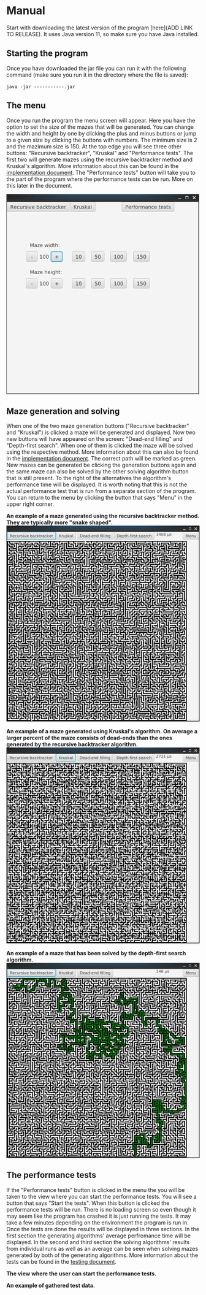 # Manual

Start with downloading the latest version of the program [here](ADD LINK TO RELEASE). It uses Java version 11, so make sure you have Java installed.

## Starting the program
Once you have downloaded the jar file you can run it with the following command (make sure you run it in the directory where the file is saved):
```
java -jar -----------.jar
```

## The menu
Once you run the program the menu screen will appear. Here you have the option to set the size of the mazes that will be generated. You can change the width and height by one by clicking the plus and minus buttons or jump to a given size by clicking the buttons with numbers. The minimum size is 2 and the mazimum size is 150. At the top edge you will see three other buttons: "Recursive backtracker", "Kruskal" and "Performance tests". The first two will generate mazes using the recursive backtracker method and Kruskal's algorithm. More information about this can be found in the [implementation document](https://github.com/H4m5t3r/Comparison-of-maze-solving-algorithms/blob/master/Documentation/Implementation%20document.md#maze-generating-algorithms). The "Performance tests" button will take you to the part of the program where the performance tests can be run. More on this later in the document.

![menu](https://raw.githubusercontent.com/H4m5t3r/Comparison-of-maze-solving-algorithms/master/Documentation/Pictures/menu.jpg)

## Maze generation and solving
When one of the two maze generation buttons ("Recursive backtracker" and "Kruskal") is clicked a maze will be generated and displayed. Now two new buttons will have appeared on the screen: "Dead-end filling" and "Depth-first search". When one of them is clicked the maze will be solved using the respective method. More information about this can also be found in the [implementation document](https://github.com/H4m5t3r/Comparison-of-maze-solving-algorithms/blob/master/Documentation/Implementation%20document.md#maze-solving-algorithms). The correct path will be marked as green. New mazes can be generated be clicking the generation buttons again and the same maze can also be solved by the other solving algorithm button that is still present. To the right of the alternatives the algorithm's performance time will be displayed. It is worth noting that this is not the actual performance test that is run from a separate section of the program. You can return to the menu by clicking the button that says "Menu" in the upper right corner.

**An example of a maze generated using the recursive backtracker method. They are typically more "snake shaped".**
![recursive backtracker example](https://raw.githubusercontent.com/H4m5t3r/Comparison-of-maze-solving-algorithms/master/Documentation/Pictures/recb_example.jpg)

**An example of a maze generated using Kruskal's algorithm. On average a larger percent of the maze consists of dead-ends than the ones generated by the recursive backtracker algorithm.**
![kruskal example](https://raw.githubusercontent.com/H4m5t3r/Comparison-of-maze-solving-algorithms/master/Documentation/Pictures/kruskal_example.jpg)

**An example of a maze that has been solved by the depth-first search algorithm.**
![solve example](https://raw.githubusercontent.com/H4m5t3r/Comparison-of-maze-solving-algorithms/master/Documentation/Pictures/solve_example.jpg)

## The performance tests
If the "Performance tests" button is clicked in the menu the you will be taken to the view where you can start the performance tests. You will see a button that says "Start the tests". When this button is clicked the performance tests will be run. There is no loading screen so even though it may seem like the program has crashed it is just running the tests. It may take a few minutes depending on the environment the program is run in. Once the tests are done the results will be displayed in three sections. In the first section the generating algorithms' average perfromance time will be displayed. In the second and third section the solving algorithms' results from individual runs as well as an average can be seen when solving mazes generated by both of the generating algorithms. More information about the tests can be found in the [testing document](https://github.com/H4m5t3r/Comparison-of-maze-solving-algorithms/blob/master/Documentation/Testing%20document.md#performance-tests).

**The view where the user can start the performance tests.**
![]()

**An example of gathered test data.**
![]()